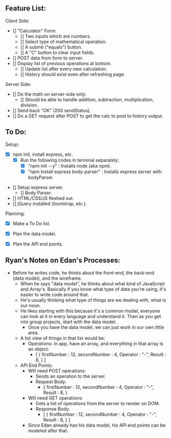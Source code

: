 ## Feature List: 

Client Side: 
- [] "Calculator" Form:
  - [] Two inputs which are numbers.
  - [] Select type of mathematical operation.
  - [] A submit ("equals") button.
  - [] A "C" button to clear input fields. 
- [] POST data from form to server.
- [] Display list of previous operations at bottom.
  - [] Update list after every new calculation.
  - [] History should exist even after refreshing page.

Server Side:
- [] Do the math on server-side only. 
  - [] Should be able to handle addition, subtraction, multiplication, division.
- [] Send back "OK" (200 sendStatus). 
- [] Do a GET request after POST to get the calc to post to history output. 



## To Do:

Setup:
- [x] npm init, install express, etc.
  - [x] Run the following codes in terminal separately:
    - [x] "npm init --y" : Installs node (aka npm).
    - [x] "npm install express body-parser" : Installs express server with bodyParser.  
- [] Setup express server.
  - [] Body Parser. 
- [] HTML/CSS/JS fleshed out. 
- [] jQuery installed (bootstrap, etc.). 

Planning:
- [x] Make a To Do list. 
- [x] Plan the data model. 
- [x] Plan the API end points. 


## Ryan's Notes on Edan's Processes:

- Before he writes code, he thinks about the front-end, the back-end (data model), and the wireframe.
  - When he says "data model", he thinks about what kind of JavaScript and Array's.  Basically if you know what type of data you're using, it's easier to write code around that.
  - He's usually thinking what type of things are we dealing with, what is our noun.
  - He likes starting with this because it's a common model, everyone can look at it in every language and understand it.  Then as you get into group projects, start with the data model.
    - Once you have the data model, we can just work in our own little area.  
  - A list view of things in that list would be:
    - Operations: In app, have an array, and everything in that array is an object:
      - [
          {
            firstNumber : 12,
            secondNumber : 4,
            Operator : "-",
            Result : 8,
          }
        ]
  - API End Points: 
    - Will need POST operations:
      - Sends an operation to the server.
      - Request Body: 
        -  {
              firstNumber : 12,
              secondNumber : 4,
              Operator : "-",
              Result : 8,
            }
    - Will need GET operations:
      - Gets a list of operations from the server to render on DOM. 
      - Response Body:
        - [
            {
              firstNumber : 12,
              secondNumber : 4,
              Operator : "-",
              Result : 8,
            }
          ]
    - Since Edan already has his data model, his API end points can be modeled after that.